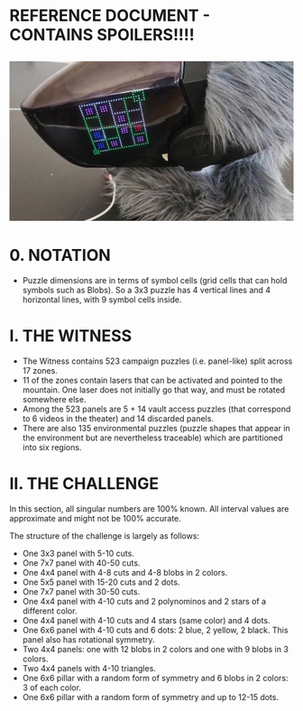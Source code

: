 # REFERENCE DOCUMENT - CONTAINS SPOILERS!!!!
![SPOILER WARNING](examples/blobs.jpg)
---

# 0. NOTATION

- Puzzle dimensions are in terms of symbol cells (grid cells that can hold symbols such as Blobs). So a 3x3 puzzle has 4 vertical lines and 4 horizontal lines, with 9 symbol cells inside.

# I. THE WITNESS

- The Witness contains 523 campaign puzzles (i.e. panel-like) split across 17 zones.
- 11 of the zones contain lasers that can be activated and pointed to the mountain. One laser does not initially go that way, and must be rotated somewhere else.
- Among the 523 panels are 5 + 14 vault access puzzles (that correspond to 6 videos in the theater) and 14 discarded panels.
- There are also 135 environmental puzzles (puzzle shapes that appear in the environment but are nevertheless traceable) which are partitioned into six regions.

# II. THE CHALLENGE

In this section, all singular numbers are 100% known. All interval values are approximate and might not be 100% accurate.

The structure of the challenge is largely as follows:
- One 3x3 panel with 5-10 cuts.
- One 7x7 panel with 40-50 cuts.
- One 4x4 panel with 4-8 cuts and 4-8 blobs in 2 colors.
- One 5x5 panel with 15-20 cuts and 2 dots.
- One 7x7 panel with 30-50 cuts.
- One 4x4 panel with 4-10 cuts and 2 polynominos and 2 stars of a different color.
- One 4x4 panel with 4-10 cuts and 4 stars (same color) and 4 dots.
- One 6x6 panel with 4-10 cuts and 6 dots: 2 blue, 2 yellow, 2 black. This panel also has rotational symmetry.
- Two 4x4 panels: one with 12 blobs in 2 colors and one with 9 blobs in 3 colors.
- Two 4x4 panels with 4-10 triangles.
- One 6x6 pillar with a random form of symmetry and 6 blobs in 2 colors: 3 of each color.
- One 6x6 pillar with a random form of symmetry and up to 12-15 dots.
